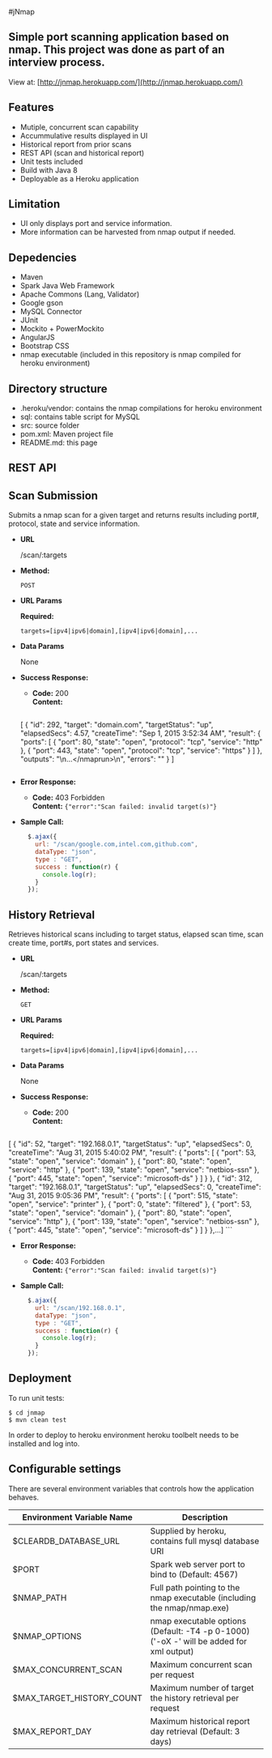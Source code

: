 #jNmap

Simple port scanning application based on nmap. This project was done as part of an interview process.
--------------------------------------

View at: [http://jnmap.herokuapp.com/](http://jnmap.herokuapp.com/)


Features
--------------------------------------
- Mutiple, concurrent scan capability
- Accummulative results displayed in UI
- Historical report from prior scans
- REST API (scan and historical report)
- Unit tests included
- Build with Java 8
- Deployable as a Heroku application

Limitation
--------------------------------------
- UI only displays port and service information.
- More information can be harvested from nmap output if needed.

Depedencies
--------------------------------------
- Maven
- Spark Java Web Framework
- Apache Commons (Lang, Validator)
- Google gson
- MySQL Connector
- JUnit
- Mockito + PowerMockito
- AngularJS
- Bootstrap CSS
- nmap executable (included in this repository is nmap compiled for heroku environment)

Directory structure
--------------------------------------
- .heroku/vendor: contains the nmap compilations for heroku environment
- sql: contains table script for MySQL
- src: source folder
- pom.xml: Maven project file
- README.md: this page


REST API
--------------------------------------
**Scan Submission**
----
  Submits a nmap scan for a given target and returns results including port#, protocol, state and service information.

* **URL**

  /scan/:targets

* **Method:**

  `POST`
  
*  **URL Params**

   **Required:**
 
   `targets=[ipv4|ipv6|domain],[ipv4|ipv6|domain],...`

* **Data Params**

  None

* **Success Response:**

  * **Code:** 200 <br />
    **Content:**
    
    ```javascript
   [
  {
    "id": 292,
    "target": "domain.com",
    "targetStatus": "up",
    "elapsedSecs": 4.57,
    "createTime": "Sep 1, 2015 3:52:34 AM",
    "result": {
      "ports": [
        {
          "port": 80,
          "state": "open",
          "protocol": "tcp",
          "service": "http"
        },
        {
          "port": 443,
          "state": "open",
          "protocol": "tcp",
          "service": "https"
        }
      ]
    },
    "outputs": "<?xml version=\"1.0\" encoding=\"UTF-8\"?>\n<!DOCTYPE nmaprun>...<\/nmaprun>\n",
    "errors": ""
  }
] 
    ```
 
* **Error Response:**

  * **Code:** 403 Forbidden <br />
    **Content:** `{"error":"Scan failed: invalid target(s)"}`

* **Sample Call:**

  ```javascript
    $.ajax({
      url: "/scan/google.com,intel.com,github.com",
      dataType: "json",
      type : "GET",
      success : function(r) {
        console.log(r);
      }
    });
  ```

**History Retrieval**
----
  Retrieves historical scans including to target status, elapsed scan time, scan create time, port#s, port states and services.

* **URL**

  /scan/:targets

* **Method:**

  `GET`
  
*  **URL Params**

   **Required:**
 
   `targets=[ipv4|ipv6|domain],[ipv4|ipv6|domain],...`

* **Data Params**

  None

* **Success Response:**

  * **Code:** 200 <br />
    **Content:**
    
    ```javascript
[
  {
    "id": 52,
    "target": "192.168.0.1",
    "targetStatus": "up",
    "elapsedSecs": 0,
    "createTime": "Aug 31, 2015 5:40:02 PM",
    "result": {
      "ports": [
        {
          "port": 53,
          "state": "open",
          "service": "domain"
        },
        {
          "port": 80,
          "state": "open",
          "service": "http"
        },
        {
          "port": 139,
          "state": "open",
          "service": "netbios-ssn"
        },
        {
          "port": 445,
          "state": "open",
          "service": "microsoft-ds"
        }
      ]
    }
  },
  {
    "id": 312,
    "target": "192.168.0.1",
    "targetStatus": "up",
    "elapsedSecs": 0,
    "createTime": "Aug 31, 2015 9:05:36 PM",
    "result": {
      "ports": [
        {
          "port": 515,
          "state": "open",
          "service": "printer"
        },
        {
          "port": 0,
          "state": "filtered"
        },
        {
          "port": 53,
          "state": "open",
          "service": "domain"
        },
        {
          "port": 80,
          "state": "open",
          "service": "http"
        },
        {
          "port": 139,
          "state": "open",
          "service": "netbios-ssn"
        },
        {
          "port": 445,
          "state": "open",
          "service": "microsoft-ds"
        }
      ]
    }
  },...]
    ```
 
* **Error Response:**

  * **Code:** 403 Forbidden <br />
    **Content:** `{"error":"Scan failed: invalid target(s)"}`

* **Sample Call:**

  ```javascript
    $.ajax({
      url: "/scan/192.168.0.1",
      dataType: "json",
      type : "GET",
      success : function(r) {
        console.log(r);
      }
    });
  ```
  
Deployment
------------
To run unit tests:
  ```
$ cd jnmap
$ mvn clean test
```

In order to deploy to heroku environment heroku toolbelt needs to be installed and log into.


Configurable settings
---------------------
There are several environment variables that controls how the application behaves.

Environment Variable Name | Description
------------------------- | -----------------------------------------------------------------
$CLEARDB_DATABASE_URL     | Supplied by heroku, contains full mysql database URI
$PORT                     | Spark web server port to bind to  (Default: 4567)
$NMAP_PATH                | Full path pointing to the nmap executable (including the nmap/nmap.exe)
$NMAP_OPTIONS             | nmap executable options (Default: -T4 -p 0-1000) ('-oX -' will be added for xml output)
$MAX_CONCURRENT_SCAN      | Maximum concurrent scan per request
$MAX_TARGET_HISTORY_COUNT | Maximum number of target the history retrieval per request
$MAX_REPORT_DAY           | Maximum historical report day retrieval (Default: 3 days)
